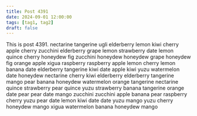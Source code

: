 ```yaml
---
title: Post 4391
date: 2024-09-01 12:00:00
tags: [tag1, tag2]
draft: false
---
```

This is post 4391.
nectarine
tangerine
ugli
elderberry
lemon
kiwi
cherry
apple
cherry
zucchini
elderberry
grape
lemon
strawberry
date
lemon
quince
cherry
honeydew
fig
zucchini
honeydew
honeydew
grape
honeydew
fig
orange
apple
xigua
raspberry
raspberry
apple
lemon
cherry
lemon
banana
date
elderberry
tangerine
kiwi
date
apple
kiwi
yuzu
watermelon
date
honeydew
nectarine
cherry
kiwi
elderberry
elderberry
tangerine
mango
pear
banana
honeydew
watermelon
orange
tangerine
nectarine
quince
strawberry
pear
quince
yuzu
strawberry
banana
tangerine
orange
date
pear
pear
date
mango
zucchini
zucchini
apple
banana
pear
raspberry
cherry
yuzu
pear
date
lemon
kiwi
date
date
yuzu
mango
yuzu
cherry
honeydew
mango
xigua
watermelon
banana
honeydew
mango
